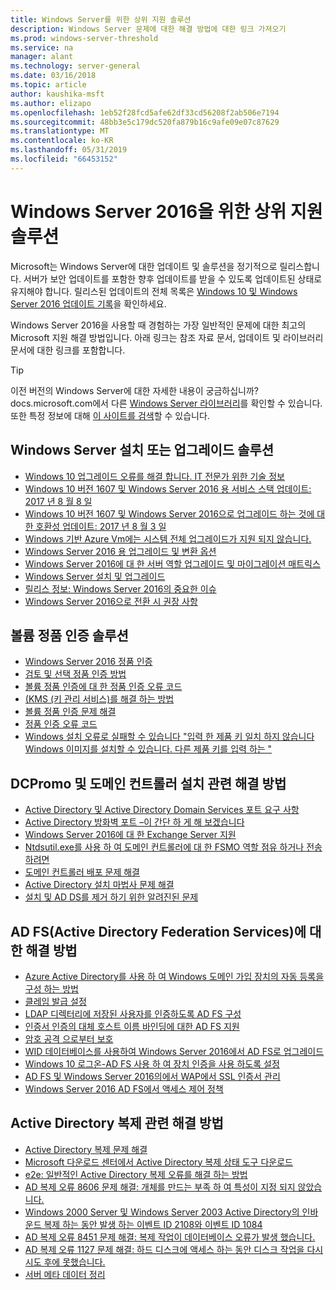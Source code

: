 ```yaml
---
title: Windows Server를 위한 상위 지원 솔루션
description: Windows Server 문제에 대한 해결 방법에 대한 링크 가져오기
ms.prod: windows-server-threshold
ms.service: na
manager: alant
ms.technology: server-general
ms.date: 03/16/2018
ms.topic: article
author: kaushika-msft
ms.author: elizapo
ms.openlocfilehash: 1eb52f28fcd5afe62df33cd56208f2ab506e7194
ms.sourcegitcommit: 48bb3e5c179dc520fa879b16c9afe09e07c87629
ms.translationtype: MT
ms.contentlocale: ko-KR
ms.lasthandoff: 05/31/2019
ms.locfileid: "66453152"
---
```

# <a name="top-support-solutions-for-windows-server-2016"></a>Windows Server 2016을 위한 상위 지원 솔루션

Microsoft는 Windows Server에 대한 업데이트 및 솔루션을 정기적으로 릴리스합니다. 서버가 보안 업데이트를 포함한 향후 업데이트를 받을 수 있도록 업데이트된 상태로 유지해야 합니다. 릴리스된 업데이트의 전체 목록은 [Windows 10 및 Windows Server 2016 업데이트 기록](https://support.microsoft.com/en-us/help/4000825/windows-10-windows-server-2016-update-history)을 확인하세요.

Windows Server 2016을 사용할 때 경험하는 가장 일반적인 문제에 대한 최고의 Microsoft 지원 해결 방법입니다. 아래 링크는 참조 자료 문서, 업데이트 및 라이브러리 문서에 대한 링크를 포함합니다.

>[!TIP]
> 이전 버전의 Windows Server에 대한 자세한 내용이 궁금하십니까? docs.microsoft.com에서 다른 [Windows Server 라이브러리](/previous-versions/windows/)를 확인할 수 있습니다. 또한 특정 정보에 대해 [이 사이트를 검색](https://docs.microsoft.com/search/index?search=Windows+Server&dataSource=previousVersions)할 수 있습니다.

## <a name="solutions-for-installing-or-upgrading-windows-server"></a>Windows Server 설치 또는 업그레이드 솔루션

- [Windows 10 업그레이드 오류를 해결 합니다. IT 전문가 위한 기술 정보](https://docs.microsoft.com/windows/deployment/upgrade/resolve-windows-10-upgrade-errors)
- [Windows 10 버전 1607 및 Windows Server 2016 용 서비스 스택 업데이트: 2017 년 8 월 8 일](https://support.microsoft.com/en-US/help/4035631)
- [Windows 10 버전 1607 및 Windows Server 2016으로 업그레이드 하는 것에 대 한 호환성 업데이트: 2017 년 8 월 3 일](https://support.microsoft.com/en-US/help/4033524)
- [Windows 기반 Azure Vm에는 시스템 전체 업그레이드가 지원 되지 않습니다.](https://support.microsoft.com/en-US/help/4014997)
- [Windows Server 2016 용 업그레이드 및 변환 옵션](../get-started/supported-upgrade-paths.md)
- [Windows Server 2016에 대 한 서버 역할 업그레이드 및 마이그레이션 매트릭스](../get-started/server-role-upgradeability-table.md)
- [Windows Server 설치 및 업그레이드](../get-started/installation-and-upgrade.md)
- [릴리스 정보: Windows Server 2016의 중요한 이슈](../get-started/windows-server-2016-ga-release-notes.md)
- [Windows Server 2016으로 전환 시 권장 사항](../get-started/recommendations-moving-to-server2016.md)

## <a name="solutions-for-volume-activation"></a>볼륨 정품 인증 솔루션
- [Windows Server 2016 정품 인증](../get-started/server-2016-activation.md)
- [검토 및 선택 정품 인증 방법](https://technet.microsoft.com/library/jj134256(ws.11).aspx)
- [볼륨 정품 인증에 대 한 정품 인증 오류 코드](https://technet.microsoft.com/library/dn502528.aspx)
- [(KMS (키 관리 서비스)를 해결 하는 방법](https://technet.microsoft.com/library/ee939272.aspx)
- [볼륨 정품 인증 문제 해결](https://technet.microsoft.com/library/ff793439.aspx)
- [정품 인증 오류 코드](https://technet.microsoft.com/library/ff793399.aspx)
- [Windows 설치 오류로 실패할 수 있습니다 "입력 한 제품 키 일치 하지 않습니다 Windows 이미지를 설치할 수 있습니다. 다른 제품 키를 입력 하는 "](https://support.microsoft.com/help/2796988/windows-8-or-windows-server-2012-installation-may-fail-with-error-mess)

## <a name="solutions-related-to-dcpromo-and-installing-domain-controllers"></a>DCPromo 및 도메인 컨트롤러 설치 관련 해결 방법
- [Active Directory 및 Active Directory Domain Services 포트 요구 사항](https://technet.microsoft.com/library/dd772723(v=ws.10).aspx)
- [Active Directory 방화벽 포트 –이 간단 하 게 해 보겠습니다](http://blogs.msmvps.com/acefekay/2011/11/01/active-directory-firewall-ports-let-s-try-to-make-this-simple/)
- [Windows Server 2016에 대 한 Exchange Server 지원](https://technet.microsoft.com/library/ff728623(v=exchg.150).aspx)
- [Ntdsutil.exe를 사용 하 여 도메인 컨트롤러에 대 한 FSMO 역할 점유 하거나 전송 하려면](https://support.microsoft.com/kb/255504)
- [도메인 컨트롤러 배포 문제 해결](../identity/ad-ds/deploy/troubleshooting-domain-controller-deployment.md)
- [Active Directory 설치 마법사 문제 해결](https://msdn.microsoft.com/library/bb727058.aspx)
- [설치 및 AD DS를 제거 하기 위한 알려진된 문제](https://technet.microsoft.com/library/cc754463(v=ws.10).aspx)

## <a name="solutions-for-active-directory-federation-services-ad-fs"></a>AD FS(Active Directory Federation Services)에 대한 해결 방법
- [Azure Active Directory를 사용 하 여 Windows 도메인 가입 장치의 자동 등록을 구성 하는 방법](/azure/active-directory/active-directory-conditional-access-automatic-device-registration-setup)
- [클레임 발급 설정](/azure/active-directory/device-management-hybrid-azuread-joined-devices-setup#step-2-setup-issuance-of-claims)
- [LDAP 디렉터리에 저장된 사용자를 인증하도록 AD FS 구성](../identity/ad-fs/operations/configure-ad-fs-to-authenticate-users-stored-in-ldap-directories.md)
- [인증서 인증의 대체 호스트 이름 바인딩에 대한 AD FS 지원](../identity/ad-fs/operations/ad-fs-support-for-alternate-hostname-binding-for-certificate-authentication.md)
- [암호 공격 으로부터 보호](https://blogs.technet.microsoft.com/tspring/2017/01/20/federated-to-microsoft-cloud-and-account-lockouts/)
- [WID 데이터베이스를 사용하여 Windows Server 2016에서 AD FS로 업그레이드](../identity/ad-fs/deployment/upgrading-to-ad-fs-in-windows-server-2016.md)
- [Windows 10 로그온-AD FS 사용 하 여 장치 인증을 사용 하도록 설정](../identity/ad-fs/operations/configure-device-based-conditional-access-on-premises.md)
- [AD FS 및 Windows Server 2016의에서 WAP에서 SSL 인증서 관리](../identity/ad-fs/operations/manage-ssl-certificates-ad-fs-wap-2016.md)
- [Windows Server 2016 AD FS에서 액세스 제어 정책](../identity/ad-fs/operations/access-control-policies-in-ad-fs.md)

## <a name="solutions-related-to-active-directory-replication"></a>Active Directory 복제 관련 해결 방법

- [Active Directory 복제 문제 해결](../identity/ad-ds/manage/troubleshoot/troubleshooting-active-directory-replication-problems.md)
- [Microsoft 다운로드 센터에서 Active Directory 복제 상태 도구 다운로드](https://www.microsoft.com/en-in/download/details.aspx?id=30005)
- [e2e: 일반적인 Active Directory 복제 오류를 해결 하는 방법](https://support.microsoft.com/kb/3108513)
- [AD 복제 오류 8606 문제 해결: 개체를 만드는 부족 하 여 특성이 지정 되지 않았습니다.](https://support.microsoft.com/kb/2028495)
- [Windows 2000 Server 및 Windows Server 2003 Active Directory의 인바운드 복제 하는 동안 발생 하는 이벤트 ID 2108와 이벤트 ID 1084](https://support.microsoft.com/kb/837932)
- [AD 복제 오류 8451 문제 해결: 복제 작업이 데이터베이스 오류가 발생 했습니다.](https://support.microsoft.com/kb/2645996)
- [AD 복제 오류 1127 문제 해결: 하드 디스크에 액세스 하는 동안 디스크 작업을 다시 시도 후에 못했습니다.](https://support.microsoft.com/kb/2025726)
- [서버 메타 데이터 정리](https://technet.microsoft.com/library/cc816907.aspx)